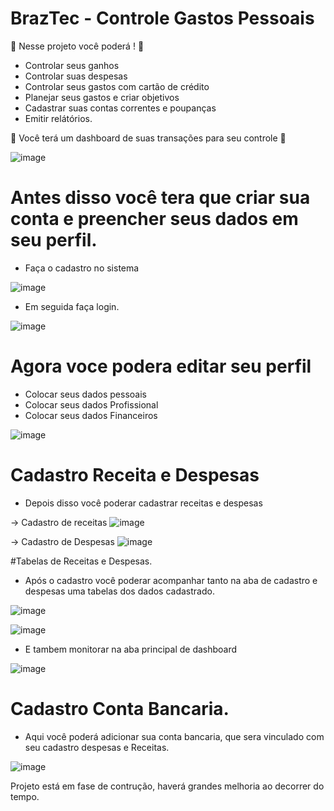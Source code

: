 # BrazTec - Controle Gastos Pessoais

:diamond_shape_with_a_dot_inside: Nesse projeto você poderá ! :punch:

* Controlar seus ganhos
* Controlar suas despesas
* Controlar seus gastos com cartão de crédito
* Planejar seus gastos e criar objetivos
* Cadastrar suas contas correntes e poupanças
* Emitir relátórios.

:diamond_shape_with_a_dot_inside: Você terá um dashboard de suas transações para seu controle :punch:

![image](https://user-images.githubusercontent.com/125804426/235446976-11563e10-7a98-48b2-a133-d8acda5a5ea8.png)

# Antes disso você tera que criar sua conta e preencher seus dados em seu perfil.

* Faça o cadastro no sistema

![image](https://user-images.githubusercontent.com/125804426/235447192-62e2f091-606f-46bb-bf46-10789f38b894.png)

* Em seguida faça login.

![image](https://user-images.githubusercontent.com/125804426/235447283-9a66f7b4-9b3f-4951-ae9f-53165268ca69.png)

# Agora voce podera editar seu perfil

* Colocar seus dados pessoais
* Colocar seus dados Profissional
* Colocar seus dados Financeiros

![image](https://user-images.githubusercontent.com/125804426/235447515-060a910e-fe8c-47db-841b-d2b743f100eb.png)

# Cadastro Receita e Despesas

* Depois disso você poderar cadastrar receitas e despesas

-> Cadastro de receitas
![image](https://user-images.githubusercontent.com/125804426/235447669-db065ddc-4a4e-43a4-9749-4a6a146f9f98.png)

-> Cadastro de Despesas
![image](https://user-images.githubusercontent.com/125804426/235447720-98ff6660-fcee-4e6a-8278-93255b45298a.png)

#Tabelas de Receitas e Despesas.

* Após o cadastro você poderar acompanhar tanto na aba de cadastro e despesas uma tabelas dos dados cadastrado.

![image](https://user-images.githubusercontent.com/125804426/235447852-54070cfb-c942-4103-86ab-5bfd738a4be3.png)

![image](https://user-images.githubusercontent.com/125804426/235447871-4abeb7bd-2eb5-4c7a-8b34-fea07bc016b5.png)

* E tambem monitorar na aba principal de dashboard

![image](https://user-images.githubusercontent.com/125804426/235447943-8c0d8760-66c8-41da-b5e1-90909d436ddc.png)

# Cadastro Conta Bancaria.

* Aqui você poderá adicionar sua conta bancaria, que sera vinculado com seu cadastro despesas e Receitas.

![image](https://user-images.githubusercontent.com/125804426/235448757-230b96f4-bbe7-437c-a5fe-b1163645812c.png)

Projeto está em fase de contrução, haverá grandes melhoria ao decorrer do tempo.


